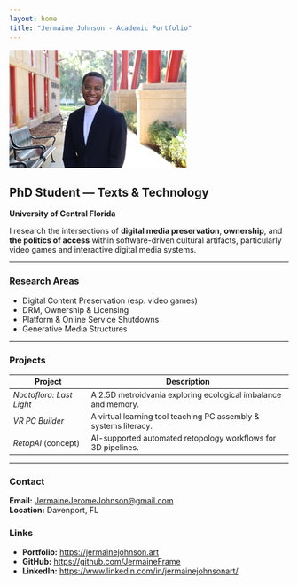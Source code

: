 ```yaml
---
layout: home
title: "Jermaine Johnson - Academic Portfolio"
---
```

![Featured Image](./assets/featured-image.jpeg)

## PhD Student — Texts & Technology  
**University of Central Florida**

I research the intersections of **digital media preservation**, **ownership**, and **the politics of access** within software-driven cultural artifacts, particularly video games and interactive digital media systems.

---

### **Research Areas**
- Digital Content Preservation (esp. video games)
- DRM, Ownership & Licensing
- Platform & Online Service Shutdowns
- Generative Media Structures

---

### **Projects**
| Project | Description |
|--------|-------------|
| *Noctoflora: Last Light* | A 2.5D metroidvania exploring ecological imbalance and memory. |
| *VR PC Builder* | A virtual learning tool teaching PC assembly & systems literacy. |
| *RetopAI* (concept) | AI-supported automated retopology workflows for 3D pipelines. |

---

### **Contact**
**Email:** JermaineJeromeJohnson@gmail.com  
**Location:** Davenport, FL  

### **Links**
- **Portfolio:** https://jermainejohnson.art  
- **GitHub:** https://github.com/JermaineFrame  
- **LinkedIn:** https://www.linkedin.com/in/jermainejohnsonart/